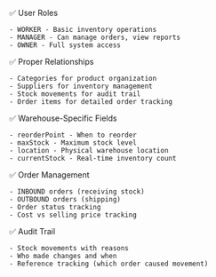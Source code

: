 ✅ User Roles

    - WORKER - Basic inventory operations
    - MANAGER - Can manage orders, view reports
    - OWNER - Full system access

✅ Proper Relationships

    - Categories for product organization
    - Suppliers for inventory management
    - Stock movements for audit trail
    - Order items for detailed order tracking

✅ Warehouse-Specific Fields

    - reorderPoint - When to reorder
    - maxStock - Maximum stock level
    - location - Physical warehouse location
    - currentStock - Real-time inventory count

✅ Order Management

    - INBOUND orders (receiving stock)
    - OUTBOUND orders (shipping)
    - Order status tracking
    - Cost vs selling price tracking

✅ Audit Trail

    - Stock movements with reasons
    - Who made changes and when
    - Reference tracking (which order caused movement)
